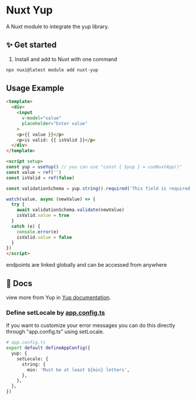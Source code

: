 # Nuxt Yup

A Nuxt module to integrate the yup library.

## ✨ Get started

1. Install and add to Nuxt with one command

```sh
npx nuxi@latest module add nuxt-yup
```
## Usage Example

```html
<template>
  <div>
    <input
      v-model="value"
      placeholder="Enter value"
    >
    <p>{{ value }}</p>
    <p>is valid: {{ isValid }}</p>
  </div>
</template>

<script setup>
const yup = useYup() // you can use "const { $yup } = useNuxtApp()"
const value = ref('')
const isValid = ref(false)

const validationSchema = yup.string().required('This field is required')

watch(value, async (newValue) => {
  try {
    await validationSchema.validate(newValue)
    isValid.value = true
  }
  catch (e) {
    console.error(e)
    isValid.value = false
  }
})
</script>
```
endpoints are linked globally and can be accessed from anywhere

## 📖 Docs

view more from Yup in [Yup documentation](https://www.npmjs.com/package/yup).

### Define setLocale by  [app.config.ts](https://nuxt.com/docs/guide/directory-structure/app-config)
If you want to customize your error messages you can do this directly through "app.config.ts" using setLocale.

```bash
# app.config.ts
export default defineAppConfig({
  yup: {
    setLocale: {
      string: {
        min: 'Must be at least ${min} letters',
      },
    },
  },
})
```
